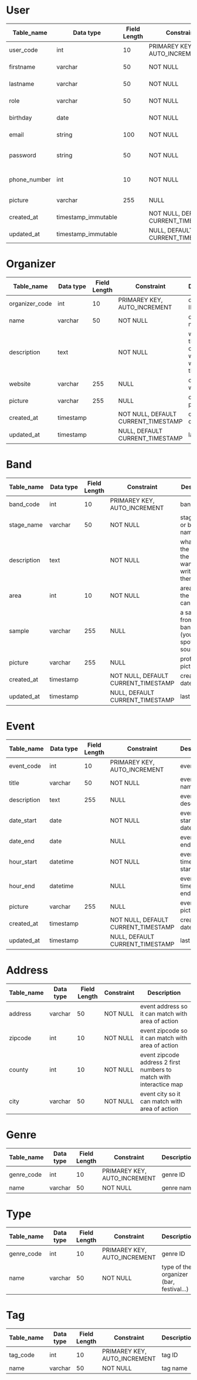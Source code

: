 # User

| Table_name   | Data type           | Field Length | Constraint                          | Description             |
| ------------ | ------------------- | ------------ | ----------------------------------- | ----------------------- |
| user_code    | int                 | 10           | PRIMAREY KEY, AUTO_INCREMENT        | user ID                 |
| firstname    | varchar             | 50           | NOT NULL                            | user's firstname        |
| lastname     | varchar             | 50           | NOT NULL                            | user's lastname         |
| role         | varchar             | 50           | NOT NULL                            | user role (admin..)     |
| birthday     | date                |              | NOT NULL                            | user's birthday         |
| email        | string              | 100          | NOT NULL                            | user's email            |
| password     | string              | 50           | NOT NULL                            | user's account password |
| phone_number | int                 | 10           | NOT NULL                            | user's phone number     |
| picture      | varchar             | 255          | NULL                                | user's picture          |
| created_at   | timestamp_immutable |              | NOT NULL, DEFAULT CURRENT_TIMESTAMP | creation date           |
| updated_at   | timestamp_immutable |              | NULL, DEFAULT CURRENT_TIMESTAMP     | last update             |

# Organizer

| Table_name     | Data type | Field Length | Constraint                          | Description                                            |
| -------------- | --------- | ------------ | ----------------------------------- | ------------------------------------------------------ |
| organizer_code | int       | 10           | PRIMAREY KEY, AUTO_INCREMENT        | organizer ID                                           |
| name           | varchar   | 50           | NOT NULL                            | organiser's name                                       |
| description    | text      |              | NOT NULL                            | whatever the organizer wants to write about themselves |
| website        | varchar   | 255          | NULL                                | organizer's website                                    |
| picture        | varchar   | 255          | NULL                                | organizer's picture                                    |
| created_at     | timestamp |              | NOT NULL, DEFAULT CURRENT_TIMESTAMP | creation date                                          |
| updated_at     | timestamp |              | NULL, DEFAULT CURRENT_TIMESTAMP     | last update                                            |

# Band

| Table_name  | Data type | Field Length | Constraint                          | Description                                                  |
| ----------- | --------- | ------------ | ----------------------------------- | ------------------------------------------------------------ |
| band_code   | int       | 10           | PRIMAREY KEY, AUTO_INCREMENT        | band ID                                                      |
| stage_name  | varchar   | 50           | NOT NULL                            | stage name or band name                                      |
| description | text      |              | NOT NULL                            | whatever the band or the band want to write about themselves |
| area        | int       | 10           | NOT NULL                            | area where the band can perform                              |
| sample      | varchar   | 255          | NULL                                | a sample from the band (youtube, spotify, soundcloud)        |
| picture     | varchar   | 255          | NULL                                | profile's picture                                            |
| created_at  | timestamp |              | NOT NULL, DEFAULT CURRENT_TIMESTAMP | creation date                                                |
| updated_at  | timestamp |              | NULL, DEFAULT CURRENT_TIMESTAMP     | last update                                                  |

# Event

| Table_name  | Data type | Field Length | Constraint                          | Description             |
| ----------- | --------- | ------------ | ----------------------------------- | ----------------------- |
| event_code  | int       | 10           | PRIMAREY KEY, AUTO_INCREMENT        | event ID                |
| title       | varchar   | 50           | NOT NULL                            | event's name            |
| description | text      | 255          | NULL                            | event's description     |
| date_start  | date      |              | NOT NULL                            | event's starting date   |
| date_end    | date      |              | NULL                                | event's ending date     |
| hour_start  | datetime  |              | NOT NULL                            | event's time date start |
| hour_end    | datetime  |              | NULL                                | event's time date end   |
| picture     | varchar   | 255          | NULL                                | event's picture         |
| created_at  | timestamp |              | NOT NULL, DEFAULT CURRENT_TIMESTAMP | creation date           |
| updated_at  | timestamp |              | NULL, DEFAULT CURRENT_TIMESTAMP     | last update             |

# Address

| Table_name | Data type | Field Length | Constraint | Description                                                         |
| ---------- | --------- | ------------ | ---------- | ------------------------------------------------------------------- |
| address    | varchar   | 50           | NOT NULL   | event address so it can match with area of action                   |
| zipcode    | int       | 10           | NOT NULL   | event zipcode so it can match with area of action                   |
| county     | int       | 10           | NOT NULL   | event zipcode address 2 first numbers to match with interactice map |
| city       | varchar   | 50           | NOT NULL   | event city so it can match with area of action                      |

# Genre

| Table_name | Data type | Field Length | Constraint                   | Description |
| ---------- | --------- | ------------ | ---------------------------- | ----------- |
| genre_code | int       | 10           | PRIMAREY KEY, AUTO_INCREMENT | genre ID    |
| name       | varchar   | 50           | NOT NULL                     | genre name  |

# Type

| Table_name | Data type | Field Length | Constraint                   | Description |
| ---------- | --------- | ------------ | ---------------------------- | ----------- |
| genre_code | int       | 10           | PRIMAREY KEY, AUTO_INCREMENT | genre ID    |
| name       | varchar   | 50           | NOT NULL                     | type of the organizer (bar, festival...)  |

# Tag



| Table_name | Data type | Field Length | Constraint                   | Description |
| ---------- | --------- | ------------ | ---------------------------- | ----------- |
| tag_code   | int       | 10           | PRIMAREY KEY, AUTO_INCREMENT | tag ID      |
| name       | varchar   | 50           | NOT NULL                     | tag name    |


